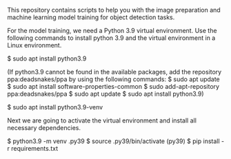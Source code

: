 This repository contains scripts to help you with the image preparation and machine learning model training for object detection tasks.


For the model training, we need a Python 3.9 virtual environment.
Use the following commands to install python 3.9 and the virtual environment in a Linux environment.

$ sudo apt install python3.9

(If python3.9 cannot be found in the available packages, add the repository ppa:deadsnakes/ppa by using the following commands:
$ sudo apt update
$ sudo apt install software-properties-common
$ sudo add-apt-repository ppa:deadsnakes/ppa
$ sudo apt update
$ sudo apt install python3.9)

$ sudo apt install python3.9-venv


Next we are going to activate the virtual environment and install all necessary dependencies.

$ python3.9 -m venv .py39
$ source .py39/bin/activate
(py39) $ pip install -r requirements.txt
